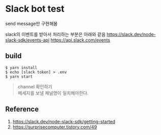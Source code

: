 # Slack bot test

send message만 구현해봄

slack의 이벤트를 받아서 처리하는 부분은 아래와 같음
https://slack.dev/node-slack-sdk/events-api
https://api.slack.com/events

## build
```
$ yarn install
$ echo [slack token] > .env
$ yarn start
```

> channel 확인하기  
> 메세지를 보낼 채널명이 일치해야한다.

## Reference
1. https://slack.dev/node-slack-sdk/getting-started
2. https://surprisecomputer.tistory.com/49